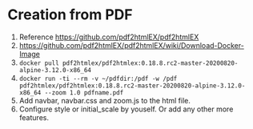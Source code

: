 # Creation from PDF
1. Reference https://github.com/pdf2htmlEX/pdf2htmlEX
1. https://github.com/pdf2htmlEX/pdf2htmlEX/wiki/Download-Docker-Image
1. `docker pull pdf2htmlex/pdf2htmlex:0.18.8.rc2-master-20200820-alpine-3.12.0-x86_64`
1. `docker run -ti --rm -v ~/pdfdir:/pdf -w /pdf pdf2htmlex/pdf2htmlex:0.18.8.rc2-master-20200820-alpine-3.12.0-x86_64 --zoom 1.0 pdfname.pdf`
1. Add navbar, navbar.css and zoom.js to the html file.
1. Configure style or initial_scale by youself. Or add any other more features.